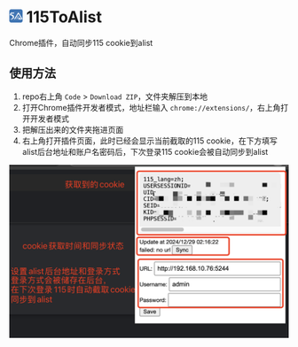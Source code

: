 # <img src="icon.png" width="24" /> 115ToAlist

Chrome插件，自动同步115 cookie到alist

## 使用方法

1. repo右上角 `Code` > `Download ZIP`，文件夹解压到本地
2. 打开Chrome插件开发者模式，地址栏输入 `chrome://extensions/`，右上角打开开发者模式
3. 把解压出来的文件夹拖进页面
4. 右上角打开插件页面，此时已经会显示当前截取的115 cookie，在下方填写alist后台地址和账户名密码后，下次登录115 cookie会被自动同步到alist

![tutorial](./docs/tutorial.png)
